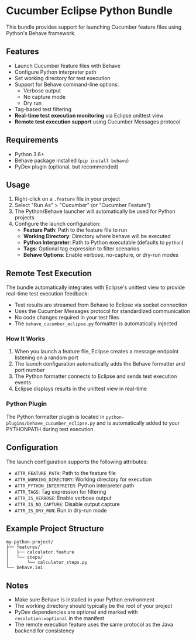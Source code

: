 # Cucumber Eclipse Python Bundle

This bundle provides support for launching Cucumber feature files using Python's Behave framework.

## Features

- Launch Cucumber feature files with Behave
- Configure Python interpreter path
- Set working directory for test execution
- Support for Behave command-line options:
  - Verbose output
  - No capture mode
  - Dry run
- Tag-based test filtering
- **Real-time test execution monitoring** via Eclipse unittest view
- **Remote test execution support** using Cucumber Messages protocol

## Requirements

- Python 3.6+
- Behave package installed (`pip install behave`)
- PyDev plugin (optional, but recommended)

## Usage

1. Right-click on a `.feature` file in your project
2. Select "Run As" > "Cucumber" (or "Cucumber Feature")
3. The Python/Behave launcher will automatically be used for Python projects
4. Configure the launch configuration:
   - **Feature Path**: Path to the feature file to run
   - **Working Directory**: Directory where behave will be executed
   - **Python Interpreter**: Path to Python executable (defaults to `python`)
   - **Tags**: Optional tag expression to filter scenarios
   - **Behave Options**: Enable verbose, no-capture, or dry-run modes

## Remote Test Execution

The bundle automatically integrates with Eclipse's unittest view to provide real-time test execution feedback:

- Test results are streamed from Behave to Eclipse via socket connection
- Uses the Cucumber Messages protocol for standardized communication
- No code changes required in your test files
- The `behave_cucumber_eclipse.py` formatter is automatically injected

### How It Works

1. When you launch a feature file, Eclipse creates a message endpoint listening on a random port
2. The launch configuration automatically adds the Behave formatter and port number
3. The Python formatter connects to Eclipse and sends test execution events
4. Eclipse displays results in the unittest view in real-time

### Python Plugin

The Python formatter plugin is located in `python-plugins/behave_cucumber_eclipse.py` and is automatically added to your PYTHONPATH during test execution.

## Configuration

The launch configuration supports the following attributes:

- `ATTR_FEATURE_PATH`: Path to the feature file
- `ATTR_WORKING_DIRECTORY`: Working directory for execution
- `ATTR_PYTHON_INTERPRETER`: Python interpreter path
- `ATTR_TAGS`: Tag expression for filtering
- `ATTR_IS_VERBOSE`: Enable verbose output
- `ATTR_IS_NO_CAPTURE`: Disable output capture
- `ATTR_IS_DRY_RUN`: Run in dry-run mode

## Example Project Structure

```
my-python-project/
├── features/
│   ├── calculator.feature
│   └── steps/
│       └── calculator_steps.py
└── behave.ini
```

## Notes

- Make sure Behave is installed in your Python environment
- The working directory should typically be the root of your project
- PyDev dependencies are optional and marked with `resolution:=optional` in the manifest
- The remote execution feature uses the same protocol as the Java backend for consistency
